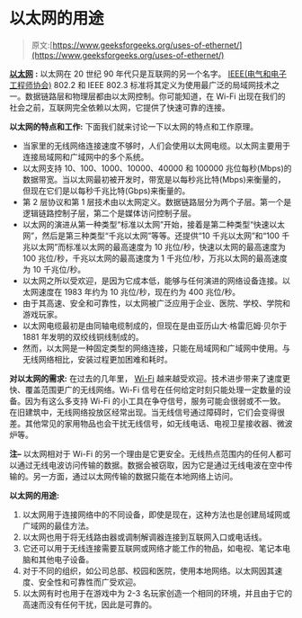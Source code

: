 # 以太网的用途

> 原文:[https://www.geeksforgeeks.org/uses-of-ethernet/](https://www.geeksforgeeks.org/uses-of-ethernet/)

[**以太网**](https://www.geeksforgeeks.org/ethernet-frame-format/) **:**
以太网在 20 世纪 90 年代只是互联网的另一个名字。 [IEEE(电气和电子工程师协会)](https://www.geeksforgeeks.org/ieee-full-form/) 802.2 和 IEEE 802.3 标准将其定义为使用最广泛的局域网技术之一。数据链路层和物理层都由以太网控制。你可能知道，在 Wi-Fi 出现在我们的社会之前，互联网完全依赖以太网，它提供了快速可靠的连接。

**以太网的特点和工作:**
下面我们就来讨论一下以太网的特点和工作原理。

*   当家里的无线网络连接速度不够时，人们会使用以太网电缆。以太网主要用于连接局域网和广域网中的多个系统。
*   以太网支持 10、100、1000、10000、40000 和 100000 兆位每秒(Mbps)的数据带宽。当以太网最初被开发时，带宽是以每秒兆比特(Mbps)来衡量的，但现在它们是以每秒千兆比特(Gbps)来衡量的。
*   第 2 层协议和第 1 层技术由以太网定义。数据链路层分为两个子层。第一个是逻辑链路控制子层，第二个是媒体访问控制子层。
*   以太网的演进从第一种类型“标准以太网”开始，接着是第二种类型“快速以太网”，然后是第三种类型“千兆以太网”等等。还提供“10 千兆以太网”和“100 千兆以太网”而标准以太网的最高速度为 10 兆位/秒，快速以太网的最高速度为 100 兆位/秒，千兆以太网的最高速度为 1 千兆位/秒，万兆以太网的最高速度为 10 千兆位/秒。
*   以太网之所以受欢迎，是因为它成本低，能够与任何演进的网络设备连接。以太网速度在 1983 年约为 10 兆位/秒，现在约为 400 兆位/秒。
*   由于其高速、安全和可靠性，以太网被广泛应用于企业、医院、学校、学院和游戏玩家。
*   以太网电缆最初是由同轴电缆制成的，但现在是由亚历山大·格雷厄姆·贝尔于 1881 年发明的双绞线铜线制成的。
*   然而，以太网是一种固定类型的网络连接，只能在局域网和广域网中使用。与无线网络相比，安装过程更加困难和耗时。

**对以太网的需求:**
在过去的几年里， [Wi-Fi](https://www.geeksforgeeks.org/what-is-wi-fiwireless-fidelity/) 越来越受欢迎。技术进步带来了速度更快、覆盖范围更广的无线网络。Wi-Fi 信号在任何给定时刻只能处理一定数量的设备。因为有这么多支持 Wi-Fi 的小工具在争夺信号，服务可能会很弱或不一致。在旧建筑中，无线网络投放区经常出现。当无线信号通过障碍时，它们会变得很差。其他常见的家用物品也会干扰无线信号，如无线电话、电视卫星接收器、微波炉等。

**注–**
以太网相对于 Wi-Fi 的另一个理由是它更安全。无线热点范围内的任何人都可以通过无线电波访问传输的数据。数据会被窃取，因为它是通过无线电波在空中传输的。另一方面，通过以太网传输的数据只能在本地网络上访问。

**以太网的用途:**

1.  以太网用于连接网络中的不同设备，即使是现在，这种方法也是创建局域网或广域网的最佳方法。
2.  以太网也用于将无线路由器或调制解调器连接到互联网入口或电话线。
3.  它还可以用于无线连接需要互联网或网络才能工作的物品，如电视、笔记本电脑和其他电子设备。
4.  对于不同的组织，如公司总部、校园和医院，使用本地网络。以太网因其速度、安全性和可靠性而广受欢迎。
5.  以太网有时也用于在游戏中为 2-3 名玩家创造一个相同的环境，并且由于它的高速而没有任何干扰，因此是可靠的。